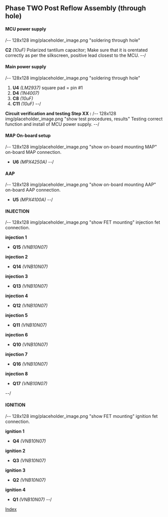 ## Phase TWO Post Reflow Assembly (through hole)

#### MCU power supply
/-- 128x128 img/placeholder_image.png "soldering through hole"

**C2** *(10uF)* Polarized tantilum capacitor; Make sure that it is orentated correctly as per the silkscreen, positive lead closest to the MCU.
--/

#### Main power supply ####
/-- 128x128 img/placeholder_image.png "soldering through hole"

 1. **U4**  *(LM2937)* square pad = pin #1
 2. **D4**  *(1N4007)* 
 3. **C8**  *(10uF)*
 4. **C11** *(10uF)*
--/

**Circuit verification and testing Step XX :** 
/-- 128x128 img/placeholder_image.png "show test procedures, results" Testing correct function and install of MCU power supply.
--/

#### MAP On-board setup ####
/-- 128x128 img/placeholder_image.png "show on-board mounting MAP" on-board MAP connection.

- **U6** *(MPX4250A)*
--/

#### AAP ####
/-- 128x128 img/placeholder_image.png "show on-board mounting AAP" on-board AAP connection.

- **U5** *(MPX4100A)*
--/

#### INJECTION #### 
/-- 128x128 img/placeholder_image.png "show FET mounting" injection fet connection.

**injection 1**
- **Q15**  *(VNB10N07)*

**injection 2**
- **Q14**  *(VNB10N07)*

**injection 3**
- **Q13**  *(VNB10N07)*

**injection 4**
- **Q12**  *(VNB10N07)*

**injection 5**
- **Q11**  *(VNB10N07)*

**injection 6**
- **Q10**  *(VNB10N07)*

**injection 7**
- **Q16**  *(VNB10N07)*

**injection 8**
- **Q17**  *(VNB10N07)*

--/

#### IGNITION #### 
/-- 128x128 img/placeholder_image.png "show FET mounting" ignition fet connection.

**ignition 1**
- **Q4**	*(VNB10N07)*

**ignition 2**
- **Q3**	*(VNB10N07)*

**ignition 3**
- **Q2**	*(VNB10N07)*

**ignition 4**
- **Q1**	*(VNB10N07)*
--/

[Index](#index)
